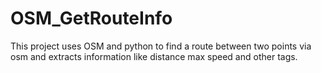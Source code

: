 # OSM_GetRouteInfo
This project uses OSM and python to find a route between two points via osm and extracts information like distance max speed and other tags. 
